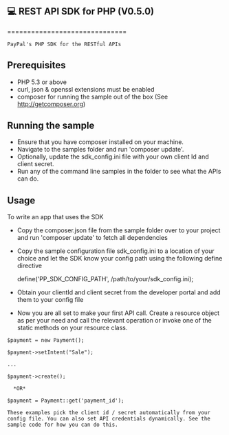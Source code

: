 ## 💻 REST API SDK for PHP  (V0.5.0)
==============================

	PayPal's PHP SDK for the RESTful APIs


Prerequisites
-------------

   * PHP 5.3 or above
   * curl, json & openssl extensions must be enabled
   * composer for running the sample out of the box (See http://getcomposer.org)


Running the sample
------------------

   * Ensure that you have composer installed on your machine.
   * Navigate to the samples folder and run 'composer update'.
   * Optionally, update the sdk_config.ini file with your own client Id and client secret.
   * Run any of the command line samples in the folder to see what the APIs can do.
    
    
Usage
-----

To write an app that uses the SDK 

   * Copy the composer.json file from the sample folder over to your project and run 'composer update' to fetch all 
dependencies
   * Copy the sample configuration file sdk_config.ini to a location of your choice and let the SDK know your config path using the following define directive
    
       define('PP_SDK_CONFIG_PATH', /path/to/your/sdk_config.ini);
    
   * Obtain your clientId and client secret from the developer portal and add them to your config file	
   * Now you are all set to make your first API call. Create a resource object as per your need and call the relevant operation or invoke one of the static methods on your resource class.
    
    $payment = new Payment();

    $payment->setIntent("Sale");

    ...
    
    $payment->create();
    
      *OR*
    
    $payment = Payment::get('payment_id');    
    
    These examples pick the client id / secret automatically from your config file. You can also set API credentials dynamically. See the sample code for how you can do this.

   
